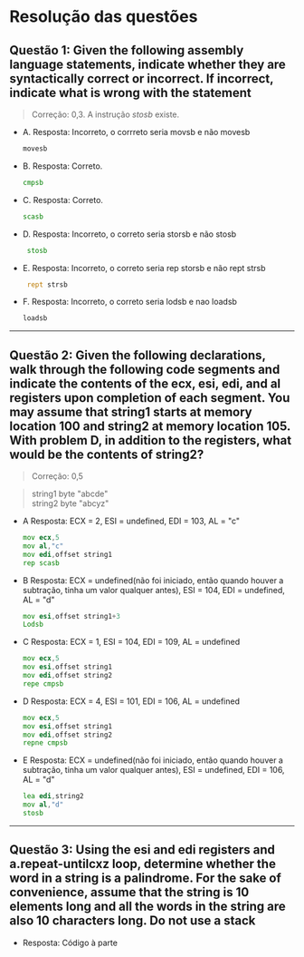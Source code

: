 # Resolução das questões

## Questão 1:  Given the following assembly language statements, indicate whether they are syntactically correct or incorrect. If incorrect, indicate what is wrong with the statement

> Correção: 0,3. A instrução _stosb_ existe. 

* A. Resposta: Incorreto, o corrreto seria movsb e não movesb

    ```asm
    movesb
    ```

* B. Resposta: Correto.

    ```asm
    cmpsb
    ```

* C. Resposta: Correto.

    ```asm
    scasb
    ```

* D. Resposta: Incorreto, o correto seria storsb e não stosb

    ```asm
     stosb
    ```

* E. Resposta: Incorreto, o correto seria rep storsb e não rept strsb

    ```asm
     rept strsb
    ```

* F. Resposta:  Incorreto, o correto seria lodsb e nao loadsb

    ```asm
    loadsb
    ```

---

## Questão 2: Given the following declarations, walk through the following code segments and indicate the contents of the ecx, esi, edi, and al registers upon completion of each segment. You may assume that string1 starts at memory location 100 and string2 at memory location 105. With problem D, in addition to the registers, what would be the contents of string2?

> Correção: 0,5

>string1 byte "abcde" <br>
>string2 byte "abcyz"

* A Resposta: ECX = 2, ESI = undefined, EDI = 103, AL = "c"

    ```asm
    mov ecx,5
    mov al,"c"
    mov edi,offset string1
    rep scasb
    ```

* B Resposta: ECX = undefined(não foi iniciado, então quando houver a subtração, tinha um valor qualquer antes), ESI = 104, EDI = undefined, AL = "d"

    ```asm
    mov esi,offset string1+3 
    Lodsb
    ```

* C Resposta: ECX = 1, ESI = 104, EDI = 109, AL = undefined

    ```asm
    mov ecx,5
    mov esi,offset string1
    mov edi,offset string2
    repe cmpsb
    ```

* D Resposta: ECX = 4, ESI = 101, EDI = 106, AL = undefined

    ```asm
    mov ecx,5 
    mov esi,offset string1
    mov edi,offset string2
    repne cmpsb
    ```

* E Resposta: ECX = undefined(não foi iniciado, então quando houver a subtração, tinha um valor qualquer antes), ESI = undefined, EDI = 106, AL = "d"

    ```asm
    lea edi,string2
    mov al,"d"
    stosb
    ```

---

## Questão 3:  Using the esi and edi registers and a.repeat-untilcxz loop, determine whether the word in a string is a palindrome. For the sake of convenience, assume that the string is 10 elements long and all the words in the string are also 10 characters long. Do not use a stack

* Resposta: Código à parte
